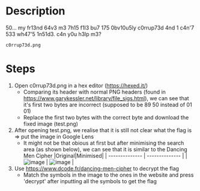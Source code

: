 # Description
50... my fr13nd 64v3 m3 7h15 f1l3 bu7 175 0bv10u5ly c0rrup73d 4nd 1 c4n'7 533 wh47'5 1n51d3. c4n y0u h3lp m3?

`c0rrup73d.png`
# Steps
1. Open c0rrup73d.png in a hex editor (https://hexed.it/)
    - Comparing its header with normal PNG headers (found in https://www.garykessler.net/library/file_sigs.html), we can see that it's first two bytes are incorrect (supposed to be 89 50 instead of 01 01)
    - Replace the first two bytes with the correct byte and download the fixed image (test.png)
2. After opening test.png, we realise that it is still not clear what the flag is => put the image in Google Lens
    - It might not be that obious at first but after minimising the search area (as shown below), we can see that it is similar to the Dancing Men Cipher
      |Original|Minimised|
      | -------------- | -------------- |
      | ![image](https://github.com/PhoebeY05/SMU-Whitehacks-Writeups/assets/115935747/a9058b1d-10dd-4854-8289-00025afced79) | ![image](https://github.com/PhoebeY05/SMU-Whitehacks-Writeups/assets/115935747/7fa488f2-81e9-4528-8664-9c33d1dac68f)  |
3. Use https://www.dcode.fr/dancing-men-cipher to decrypt the flag
    - Match the symbols in the image to the ones in the website and press 'decrypt' after inputting all the symbols to get the flag
